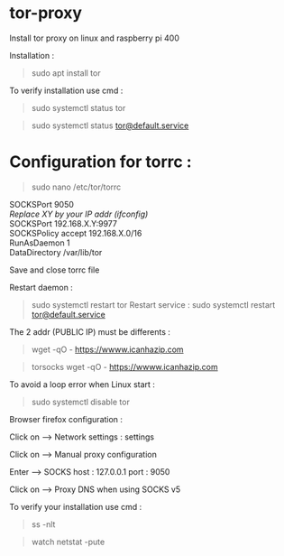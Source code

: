 # tor-proxy

Install tor proxy on linux and raspberry pi 400

Installation :
>sudo apt install tor

To verify installation use cmd :
>sudo systemctl status tor

>sudo systemctl status tor@default.service

# Configuration for torrc :
>sudo nano /etc/tor/torrc

SOCKSPort 9050 \
*Replace XY by your IP addr (ifconfig)* \
SOCKSPort 192.168.X.Y:9977 \
SOCKSPolicy accept 192.168.X.0/16 \
RunAsDaemon 1 \
DataDirectory /var/lib/tor 

Save and close torrc file

Restart daemon :
>sudo systemctl restart tor
Restart service :
>sudo systemctl restart tor@default.service

The 2 addr (PUBLIC IP) must be differents :

>wget -qO - https://wwww.icanhazip.com

>torsocks wget -qO - https://wwww.icanhazip.com

To avoid a loop error when Linux start :
>sudo systemctl disable tor

Browser firefox configuration :

Click on --> Network settings : settings

Click on --> Manual proxy configuration

Enter --> SOCKS host : 127.0.0.1  port : 9050

Click on --> Proxy DNS when using SOCKS v5

To verify your installation use cmd :
>ss -nlt

>watch netstat -pute
